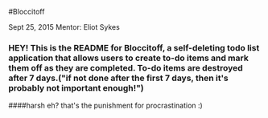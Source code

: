 #Bloccitoff 

Sept 25, 2015 
Mentor: Eliot Sykes
### HEY! This is the README for Bloccitoff, a self-deleting todo list application that allows users to create to-do items and mark them off as they are completed. To-do items are destroyed after 7 days.("if not done after the first 7 days, then it's probably not important enough!") 
####harsh eh? that's the punishment for procrastination :) 